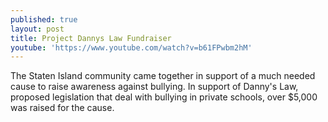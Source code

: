 ```yaml
---
published: true
layout: post
title: Project Dannys Law Fundraiser
youtube: 'https://www.youtube.com/watch?v=b61FPwbm2hM'
---
```

The Staten Island community came together in support of a much needed cause to raise awareness against bullying. In support of Danny's Law, proposed legislation that deal with bullying in private schools, over $5,000 was raised for the cause.

